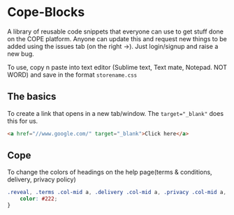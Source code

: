# Cope-Blocks
A library of reusable code snippets that everyone can use to get stuff done on the COPE platform. Anyone can update this and request new things to be added using the issues tab (on the right ->). Just login/signup and raise a new bug.

To use, copy n paste into text editor (Sublime text, Text mate, Notepad. NOT WORD) and save in the format ```storename.css```

## The basics

To create a link that opens in a new tab/window. The ```target="_blank"``` does this for us. 
```html
<a href="//www.google.com/" target="_blank">Click here</a>
```

## Cope 
To change the colors of headings on the help page(terms & conditions, delivery, privacy policy) 
```css
.reveal, .terms .col-mid a, .delivery .col-mid a, .privacy .col-mid a, .help .col-mid a, .terms .col-mid a:visited, .delivery .col-mid a:visited, .privacy .col-mid a:visited, .help .col-mid a:visited{ 
	color: #222; 
}
```